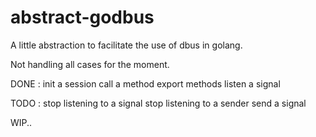 # abstract-godbus
A little abstraction to facilitate the use of dbus in golang.

Not handling all cases for the moment.

DONE : 
init a session
call a method
export methods
listen a signal

TODO : 
stop listening to a signal
stop listening to a sender
send a signal

WIP..
